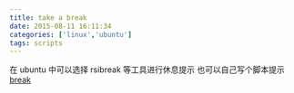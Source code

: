 ```yaml
---
title: take a break
date: 2015-08-11 16:11:34
categories: ['linux','ubuntu'] 
tags: scripts
---
```


在 ubuntu 中可以选择 rsibreak 等工具进行休息提示
也可以自己写个脚本提示
[break](https://github.com/ZhengxianLan/notes/blob/master/utils/break)
